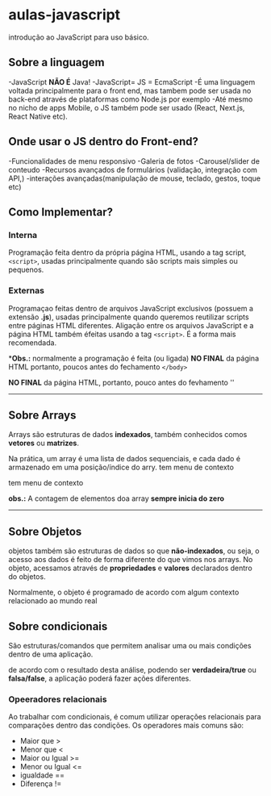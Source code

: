 # aulas-javascript

introdução ao JavaScript para uso básico.

## Sobre a linguagem

-JavaScript **NÃO É** Java!
-JavaScript= JS = EcmaScript
-É uma linguagem voltada principalmente para o front end, mas tambem pode ser usada no back-end através de plataformas como Node.js por exemplo
-Até mesmo no nicho de apps Mobile, o JS também pode ser usado 
(React, Next.js, React Native etc).

## Onde usar o JS dentro do Front-end? 
 
-Funcionalidades de menu responsivo
-Galeria de fotos
-Carousel/slider de conteudo
-Recursos avançados de formulários (validação, integração com API,)
-interações avançadas(manipulação de mouse, teclado, gestos, toque etc)

## Como Implementar?

### Interna 

Programação feita dentro da própria página HTML, usando a tag script, `<script>`, usadas principalmente quando são scripts mais simples ou pequenos.

### Externas 

Programaçao feitas dentro de arquivos JavaScript exclusivos
(possuem a extensão **.js**), usadas principalmente quando queremos reutilizar 
scripts entre páginas HTML diferentes. Aligação entre os arquivos JavaScript e a página HTML também éfeitas usando a tag `<script>`. É a forma mais recomendada.

***Obs.:** normalmente a programação é feita (ou ligada) **NO FINAL** da página HTML 
portanto, poucos antes do fechamento `</body>`


**NO FINAL** da página HTML, portanto, pouco antes do fevhamento '</body>'
 
---
 
## Sobre Arrays
 
Arrays são estruturas de dados **indexados**, também conhecidos comos **vetores** ou **matrizes**.
 
Na prática, um array é uma lista de dados sequenciais, e cada dado é armazenado em uma posição/índice do arry.
tem menu de contexto

tem menu de contexto

**obs.:** A contagem de elementos doa array **sempre inicia do zero**

-----

## Sobre Objetos 

objetos também são estruturas de dados so que **não-indexados**, 
ou seja, o acesso aos dados é feito de forma diferente do que vimos nos arrays. No objeto, acessamos através de **propriedades** e **valores** declarados dentro do objetos.

Normalmente, o objeto é programado de acordo com algum contexto relacionado ao mundo real


## Sobre condicionais

São estruturas/comandos que permitem analisar uma ou mais condições dentro de uma aplicação.

de acordo com o resultado desta análise, podendo ser **verdadeira/true** ou **falsa/false**, a aplicação poderá fazer ações diferentes.

###  Opeeradores relacionais

Ao trabalhar com condicionais, é comum utilizar operações relacionais para comparações dentro das condições.
Os operadores mais comuns são:

- Maior que          >
- Menor que          <
- Maior ou Igual     >=
- Menor ou Igual     <=
- igualdade          ==
- Diferença          !=

